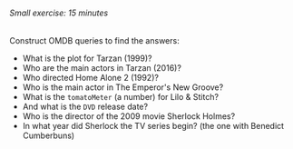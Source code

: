 ###### Small exercise: 15 minutes
Construct OMDB queries to find the answers:
- What is the plot for Tarzan (1999)?
- Who are the main actors in Tarzan (2016)?
- Who directed Home Alone 2 (1992)?
- Who is the main actor in The Emperor's New Groove?
- What is the `tomatoMeter` (a number) for Lilo & Stitch?
- And what is the `DVD` release date?
- Who is the director of the 2009 movie Sherlock Holmes?
- In what year did Sherlock the TV series begin? (the one with Benedict Cumberbuns)
